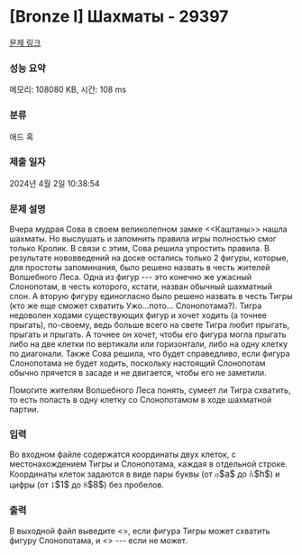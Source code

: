 # [Bronze I] Шахматы - 29397 

[문제 링크](https://www.acmicpc.net/problem/29397) 

### 성능 요약

메모리: 108080 KB, 시간: 108 ms

### 분류

애드 혹

### 제출 일자

2024년 4월 2일 10:38:54

### 문제 설명

<p>Вчера мудрая Сова в своем великолепном замке <<Каштаны>> нашла шахматы. Но выслушать и запомнить правила игры полностью смог только Кролик. В связи с этим, Сова решила упростить правила. В результате нововведений на доске остались только 2 фигуры, которые, для простоты запоминания, было решено назвать в честь жителей Волшебного Леса. Одна из фигур  --- это конечно же ужасный Слонопотам, в честь которого, кстати, назван обычный шахматный слон. А вторую фигуру единогласно было решено назвать в честь Тигры (кто же еще сможет схватить Ужо…пото… Слонопотама?). Тигра недоволен ходами существующих фигур и хочет ходить (а точнее прыгать), по-своему, ведь больше всего на свете Тигра любит прыгать, прыгать и прыгать. А точнее он хочет, чтобы его фигура могла прыгать либо на две клетки по вертикали или горизонтали, либо на одну клетку по диагонали. Также Сова решила, что будет справедливо, если фигура Слонопотама не будет ходить, поскольку настоящий Слонопотам обычно прячется в засаде и не двигается, чтобы его не заметили.</p>

<p>Помогите жителям Волшебного Леса понять, сумеет ли Тигра схватить, то есть попасть в одну клетку со Слонопотамом в ходе шахматной партии.</p>

### 입력 

 <p>Во входном файле содержатся координаты двух клеток, с местонахождением Тигры и Слонопотама, каждая в отдельной строке. Координаты клеток задаются в виде пары буквы (от <mjx-container class="MathJax" jax="CHTML" style="font-size: 109%; position: relative;"><mjx-math class="MJX-TEX" aria-hidden="true"><mjx-mi class="mjx-i"><mjx-c class="mjx-c1D44E TEX-I"></mjx-c></mjx-mi></mjx-math><mjx-assistive-mml unselectable="on" display="inline"><math xmlns="http://www.w3.org/1998/Math/MathML"><mi>a</mi></math></mjx-assistive-mml><span aria-hidden="true" class="no-mathjax mjx-copytext">$a$</span></mjx-container> до <mjx-container class="MathJax" jax="CHTML" style="font-size: 109%; position: relative;"><mjx-math class="MJX-TEX" aria-hidden="true"><mjx-mi class="mjx-i"><mjx-c class="mjx-c210E TEX-I"></mjx-c></mjx-mi></mjx-math><mjx-assistive-mml unselectable="on" display="inline"><math xmlns="http://www.w3.org/1998/Math/MathML"><mi>h</mi></math></mjx-assistive-mml><span aria-hidden="true" class="no-mathjax mjx-copytext">$h$</span></mjx-container>) и цифры (от <mjx-container class="MathJax" jax="CHTML" style="font-size: 109%; position: relative;"><mjx-math class="MJX-TEX" aria-hidden="true"><mjx-mn class="mjx-n"><mjx-c class="mjx-c31"></mjx-c></mjx-mn></mjx-math><mjx-assistive-mml unselectable="on" display="inline"><math xmlns="http://www.w3.org/1998/Math/MathML"><mn>1</mn></math></mjx-assistive-mml><span aria-hidden="true" class="no-mathjax mjx-copytext">$1$</span></mjx-container> до <mjx-container class="MathJax" jax="CHTML" style="font-size: 109%; position: relative;"><mjx-math class="MJX-TEX" aria-hidden="true"><mjx-mn class="mjx-n"><mjx-c class="mjx-c38"></mjx-c></mjx-mn></mjx-math><mjx-assistive-mml unselectable="on" display="inline"><math xmlns="http://www.w3.org/1998/Math/MathML"><mn>8</mn></math></mjx-assistive-mml><span aria-hidden="true" class="no-mathjax mjx-copytext">$8$</span></mjx-container>) без пробелов.</p>

### 출력 

 <p>В выходной файл выведите <<YES>>, если фигура Тигры может схватить фигуру Слонопотама, и <<NO>> --- если не может.</p>

